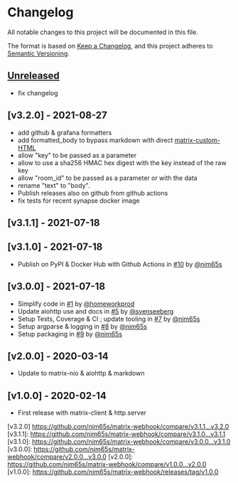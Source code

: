 # Changelog
All notable changes to this project will be documented in this file.

The format is based on [Keep a Changelog](https://keepachangelog.com/en/1.0.0/),
and this project adheres to [Semantic Versioning](https://semver.org/spec/v2.0.0.html).

## [Unreleased]

- fix changelog

## [v3.2.0] - 2021-08-27

- add github & grafana formatters
- add formatted_body to bypass markdown with direct
  [matrix-custom-HTML](https://matrix.org/docs/spec/client_server/r0.6.1#m-room-message-msgtypes)
- allow "key" to be passed as a parameter
- allow to use a sha256 HMAC hex digest with the key instead of the raw key
- allow "room_id" to be passed as a parameter or with the data
- rename "text" to "body".
- Publish releases also on github from github actions
- fix tests for recent synapse docker image

## [v3.1.1] - 2021-07-18

## [v3.1.0] - 2021-07-18

- Publish on PyPI & Docker Hub with Github Actions
  in [#10](https://github.com/nim65s/matrix-webhook/pull/10)
  by [@nim65s](https://github.com/nim65s)

## [v3.0.0] - 2021-07-18

- Simplify code
  in [#1](https://github.com/nim65s/matrix-webhook/pull/1)
  by [@homeworkprod](https://github.com/homeworkprod)
- Update aiohttp use and docs
  in [#5](https://github.com/nim65s/matrix-webhook/pull/5)
  by [@svenseeberg](https://github.com/svenseeberg)
- Setup Tests, Coverage & CI ; update tooling
  in [#7](https://github.com/nim65s/matrix-webhook/pull/7)
  by [@nim65s](https://github.com/nim65s)
- Setup argparse & logging
  in [#8](https://github.com/nim65s/matrix-webhook/pull/8)
  by [@nim65s](https://github.com/nim65s)
- Setup packaging
  in [#9](https://github.com/nim65s/matrix-webhook/pull/9)
  by [@nim65s](https://github.com/nim65s)

## [v2.0.0] - 2020-03-14
- Update to matrix-nio & aiohttp & markdown

## [v1.0.0] - 2020-02-14
- First release with matrix-client & http.server

[Unreleased]: https://github.com/nim65s/matrix-webhook/compare/v3.2.0...master
[v3.2.0] https://github.com/nim65s/matrix-webhook/compare/v3.1.1...v3.2.0
[v3.1.1]: https://github.com/nim65s/matrix-webhook/compare/v3.1.0...v3.1.1
[v3.1.0]: https://github.com/nim65s/matrix-webhook/compare/v3.0.0...v3.1.0
[v3.0.0]: https://github.com/nim65s/matrix-webhook/compare/v2.0.0...v3.0.0
[v2.0.0]: https://github.com/nim65s/matrix-webhook/compare/v1.0.0...v2.0.0
[v1.0.0]: https://github.com/nim65s/matrix-webhook/releases/tag/v1.0.0
